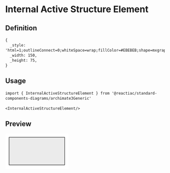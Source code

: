 # Internal Active Structure Element

## Definition

```
{
  _style: 'html=1;outlineConnect=0;whiteSpace=wrap;fillColor=#EBEBEB;shape=mxgraph.archimate3.application;appType=generic;archiType=square;',
  _width: 150,
  _height: 75,
}
```

## Usage

```
import { InternalActiveStructureElement } from '@reactiac/standard-components-diagrams/archimate3Generic'

<InternalActiveStructureElement/>
```

## Preview

<img src="./internal-active-structure-element.png" width="200"/>

